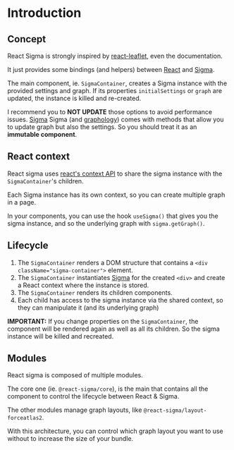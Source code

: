 # Introduction

## Concept

React Sigma is strongly inspired by [react-leaflet](https://react-leaflet.js.org), even the documentation.

It just provides some bindings (and helpers) between [React](https://reactjs.org/) and [Sigma](https://www.sigmajs.org/).

The main component, ie. `SigmaContainer`, creates a Sigma instance with the provided settings and graph.
If its properties `initialSettings` or `graph` are updated, the instance is killed and re-created.

I recommend you to **NOT UPDATE** those options to avoid performance issues.
[Sigma](https://www.sigmajs.org/) Sigma (and [graphology](https://graphology.github.io/)) comes with methods that allow you to update graph but also the settings.
So you should treat it as an **immutable component**.

## React context

React sigma uses [react's context API](https://reactjs.org/docs/context.html) to share the sigma instance with the `SigmaContainer`'s children.

Each Sigma instance has its own context, so you can create multiple graph in a page.

In your components, you can use the hook `useSigma()` that gives you the sigma instance, and so the underlying graph with `sigma.getGraph()`.

## Lifecycle

1. The `SigmaContainer` renders a DOM structure that contains a `<div className="sigma-container">` element.
1. The `SigmaContainer` instantiates [Sigma](https://www.sigmajs.org/) for the created `<div>` and create a React context where the instance is stored.
1. The `SigmaContainer` renders its children components.
1. Each child has access to the sigma instance via the shared context, so they can manipulate it (and its underlying graph)

**IMPORTANT:** If you change properties on the `SigmaContainer`, the component will be rendered again as well as all its children. So the sigma instance will be killed and recreated.

## Modules

React sigma is composed of multiple modules.

The core one (ie. `@react-sigma/core`), is the main that contains all the component to control the lifecycle between React & Sigma.

The other modules manage graph layouts, like `@react-sigma/layout-forceatlas2`.

With this architecture, you can control which graph layout you want to use without to increase the size of your bundle.
